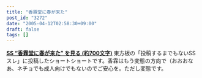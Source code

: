 ```yaml
---
title: "香霖堂に春が来た"
post_id: "3272"
date: "2005-04-12T02:58:30+09:00"
draft: false
tags: []
---
```



**[SS “香霖堂に春が来た” を見る (約700文字)](/tag/hentai-korin)** 東方板の「投稿するまでもないSSスレ」に投稿したショートショートです。香霖はもう変態の方向で（おおおな あ、ネチョでも成人向けでもないのでご安心を。ただし変態です。
